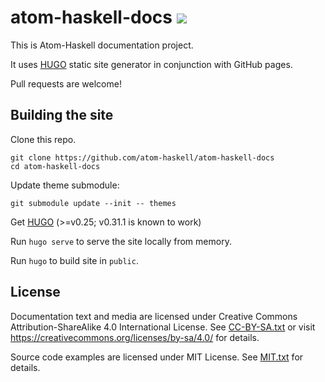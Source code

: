 # atom-haskell-docs ![](https://david-dm.org/atom-haskell/atom-haskell-docs.svg)

This is Atom-Haskell documentation project.

It uses [HUGO](https://gohugo.io/) static site generator in conjunction with GitHub pages.

Pull requests are welcome!

## Building the site

Clone this repo.

```
git clone https://github.com/atom-haskell/atom-haskell-docs
cd atom-haskell-docs
```

Update theme submodule:

```
git submodule update --init -- themes
```

Get [HUGO](https://gohugo.io/) (>=v0.25; v0.31.1 is known to work)

Run `hugo serve` to serve the site locally from memory.

Run `hugo` to build site in `public`.

## License

Documentation text and media are licensed under Creative Commons Attribution-ShareAlike 4.0 International License. See [CC-BY-SA.txt](https://github.com/atom-haskell/atom-haskell-docs/blob/master/CC-BY-SA.txt) or visit https://creativecommons.org/licenses/by-sa/4.0/ for details.

Source code examples are licensed under MIT License. See [MIT.txt](https://github.com/atom-haskell/atom-haskell-docs/blob/master/MIT.txt) for details.
